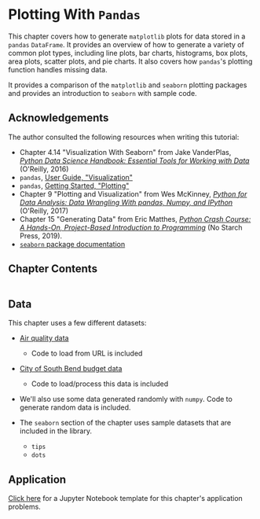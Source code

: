 # Plotting With `Pandas`

This chapter covers how to generate `matplotlib` plots for data stored in a `pandas` `DataFrame`. It provides an overview of how to generate a variety of common plot types, including line plots, bar charts, histograms, box plots, area plots, scatter plots, and pie charts. It also covers how `pandas`'s plotting function handles missing data. 

It provides a comparison of the `matplotlib` and `seaborn` plotting packages and provides an introduction to `seaborn` with sample code. 

## Acknowledgements

The author consulted the following resources when writing  this tutorial:
- Chapter 4.14 "Visualization With Seaborn" from Jake VanderPlas, [*Python Data Science Handbook: Essential Tools for Working with Data*](https://jakevdp.github.io/PythonDataScienceHandbook/04.14-visualization-with-seaborn.html ) (O'Reilly, 2016)
- `pandas`, [User Guide, "Visualization"](https://pandas.pydata.org/docs/user_guide/visualization.html)
- `pandas`, [Getting Started, "Plotting"](https://pandas.pydata.org/docs/getting_started/intro_tutorials/04_plotting.html)
- Chapter 9 "Plotting and Visualization" from Wes McKinney, [*Python for Data Analysis: Data Wrangling With pandas, Numpy, and IPython*](https://www.oreilly.com/library/view/python-for-data/9781491957653/) (O'Reilly, 2017)
- Chapter 15 "Generating Data" from Eric Matthes, [*Python Crash Course: A Hands-On, Project-Based Introduction to Programming*](https://ehmatthes.github.io/pcc/) (No Starch Press, 2019).
- [`seaborn` package documentation](https://seaborn.pydata.org/introduction.html)

## Chapter Contents

```{tableofcontents}
```

## Data 

This chapter uses a few different datasets:

- [Air quality data](https://raw.githubusercontent.com/kwaldenphd/elements-of-computing/main/book/data/ch10/air_quality_no2.csv)
  * Code to load from URL is included

- [City of South Bend budget data](https://data-southbend.opendata.arcgis.com/search?q=budget)
  * Code to load/process this data is included

- We'll also use some data generated randomly with `numpy`. Code to generate random data is included.

- The `seaborn` section of the chapter uses sample datasets that are included in the library.
  * `tips`
  * `dots`

## Application

[Click here](https://colab.research.google.com/drive/1Oz7GGpg5jqchdPTk7_4IrYKf8EuyDoM-?usp=sharing) for a Jupyter Notebook template for this chapter's application problems.